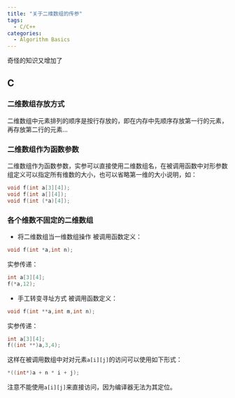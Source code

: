 ```yaml
---
title: "关于二维数组的传参"
tags:
  - C/C++
categories:
  - Algorithm Basics
---
```

奇怪的知识又增加了

## C
### 二维数组存放方式
二维数组中元素排列的顺序是按行存放的，即在内存中先顺序存放第一行的元素，再存放第二行的元素…
### 二维数组作为函数参数
二维数组作为函数参数，实参可以直接使用二维数组名，在被调用函数中对形参数组定义可以指定所有维数的大小，也可以省略第一维的大小说明，如：
```c
void f(int a[3][4]);
void f(int a[][4]);
void f(int (*a)[4]);
```
### 各个维数不固定的二维数组
- 将二维数组当一维数组操作
被调用函数定义：
```c
void f(int *a,int n);
```
实参传递：
```c
int a[3][4];
f(*a,12);
```
- 手工转变寻址方式
被调用函数定义：
```c
void f(int **a,int m,int n);
```
实参传递：
```c
int a[3][4];
f((int **)a,3,4);
```
这样在被调用数组中对对元素`a[i][j]`的访问可以使用如下形式：
```c
*((int*)a + n * i + j);
```
注意不能使用`a[i][j]`来直接访问，因为编译器无法为其定位。
